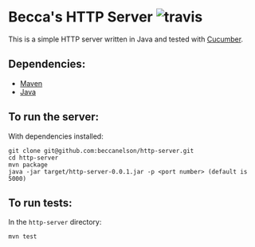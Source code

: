 # Becca's HTTP Server ![travis](https://travis-ci.org/beccanelson/http-server.svg?branch=master)

This is a simple HTTP server written in Java and tested with [Cucumber](http://cucumber.io). 

## Dependencies:

+ [Maven](https://maven.apache.org/)
+ [Java](http://www.oracle.com/technetwork/systems/index-jsp-138363.html)

## To run the server:

With dependencies installed:
```
git clone git@github.com:beccanelson/http-server.git
cd http-server
mvn package
java -jar target/http-server-0.0.1.jar -p <port number> (default is 5000)
```

## To run tests:

In the `http-server` directory:
```
mvn test
```
